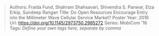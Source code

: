 > Authors: Fraida Fund, Shahram Shahsavari, Shivendra S. Panwar, Elza Erkip, Sundeep Rangan
> Title: Do Open Resources Encourage Entry into the Millimeter Wave Cellular Service Market? Poster
> Year: 2016
> Url: https://doi.org/10.1145/2973750.2985272
> Series: MobiCom '16
> Tags: *Define your own tags here, separate by comma*